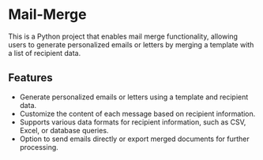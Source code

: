 # Mail-Merge
This is a Python project that enables mail merge functionality, allowing users to generate personalized emails or letters by merging a template with a list of recipient data.

## Features
* Generate personalized emails or letters using a template and recipient data.
* Customize the content of each message based on recipient information.
* Supports various data formats for recipient information, such as CSV, Excel, or database queries.
* Option to send emails directly or export merged documents for further processing.
